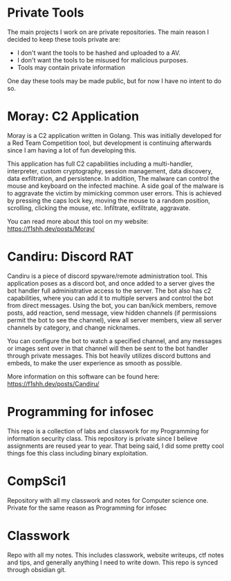 # Private Tools
The main projects I work on are private repositories. The main reason I decided to keep these tools private are:
- I don't want the tools to be hashed and uploaded to a AV.
- I don't want the tools to be misused for malicious purposes.
- Tools may contain private information

One day these tools may be made public, but for now I have no intent to do so.

# Moray: C2 Application
Moray is a C2 application written in Golang. This was initially developed for a Red Team Competition tool, but development is continuing afterwards since I am having a lot of fun developing this.

This application has full C2 capabilities including a multi-handler, interpreter, custom cryptography, session management, data discovery, data exfiltration, and persistence. In addition, The malware can control the mouse and keyboard on the infected machine. A side goal of the malware is to aggravate the victim by mimicking common user errors. This is achieved by pressing the caps lock key, moving the mouse to a random position, scrolling, clicking the mouse, etc. Infiltrate, exfiltrate, aggravate. 

You can read more about this tool on my website: https://f1shh.dev/posts/Moray/

# Candiru: Discord RAT
Candiru is a piece of discord spyware/remote administration tool. This application poses as a discord bot, and once added to a server gives the bot handler full administrative access to the server. The bot also has c2 capabilities, where you can add it to multiple servers and control the bot from direct messages. Using the bot, you can ban/kick members, remove posts, add reaction, send message, view hidden channels (if permissions permit the bot to see the channel), view all server members, view all server channels by category, and change nicknames. 

You can configure the bot to watch a specified channel, and any messages or images sent over in that channel will then be sent to the bot handler through private messages. This bot heavily utilizes discord buttons and embeds, to make the user experience as smooth as possible.

More information on this software can be found here: https://f1shh.dev/posts/Candiru/

# Programming for infosec
This repo is a collection of labs and classwork for my Programming for information security class. This repository is private since I believe assignments are reused year to year. That being said, I did some pretty cool things foe this class including binary exploitation.

# CompSci1
Repository with all my classwork and notes for Computer science one. Private for the same reason as Programming for infosec

# Classwork
Repo with all my notes. This includes classwork, website writeups, ctf notes and tips, and generally anything I need to write down. This repo is synced through obsidian git.
